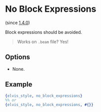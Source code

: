 # No Block Expressions

(since [1.4.0](https://github.com/inaka/elvis_core/releases/tag/1.4.0))

Block expressions should be avoided.

> Works on `.beam` file? Yes!

## Options

- None.

## Example

```erlang
{elvis_style, no_block_expressions}
%% or
{elvis_style, no_block_expressions, #{}}
```
